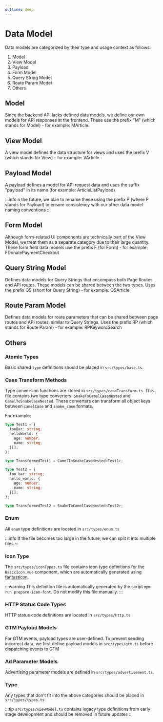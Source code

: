 ```yaml
---
outline: deep
---
```


# Data Model

Data models are categorized by their type and usage context as follows:

1. Model
2. View Model
3. Payload
4. Form Model
5. Query String Model
6. Route Param Model
7. Others

## Model

Since the backend API lacks defined data models, we define our own models for API responses at the frontend. These use the prefix "M" (which stands for Model) - for example: MArticle.

## View Model

A view model defines the data structure for views and uses the prefix V (which stands for View) - for example: VArticle.

## Payload Model

A payload defines a model for API request data and uses the suffix "payload" in its name (for example: ArticleListPayload)

:::info
n the future, we plan to rename these using the prefix P (where P stands for Payload) to ensure consistency with our other data model naming conventions
:::

## Form Model

Although form-related UI components are technically part of the View Model, we treat them as a separate category due to their large quantity. These form field data models use the prefix F (for Form) - for example: FDonatePaymentCheckout

## Query String Model

Defines data models for Query Strings that encompass both Page Routes and API routes. These models can be shared between the two types. Uses the prefix QS (short for Query String) - for example: QSArticle

## Route Param Model

Defines data models for route parameters that can be shared between page routes and API routes, similar to Query Strings. Uses the prefix RP (which stands for Route Param) - for example: RPKeywordSearch

## Others

### Atomic Types

Basic shared `type` definitions should be placed in `src/types/base.ts`.

### Case Transform Methods

Type conversion functions are stored in `src/types/caseTransform.ts`. This file contains two type converters: `SnakeToCamelCaseNested` and `CamelToSnakeCaseNested`. These converters can transform all object keys between `camelCase` and `snake_case` formats.

For example:

```ts
type Test1 = {
  fooBar: string;
  helloWorld: {
    age: number;
    name: string;
  }[];
};

type TransformedTest1 = CamelToSnakeCaseNested<Test1>;

type Test2 = {
  foo_bar: string;
  hello_world: {
    age: number;
    name: string;
  }[];
};

type TransformedTest2 = SnakeToCamelCaseNested<Test2>;
```

### Enum

All `enum` type definitions are located in `src/types/enum.ts`

:::info
If the file becomes too large in the future, we can split it into multiple files
:::

### Icon Type

The `src/types/iconTypes.ts` file contains icon type definitions for the `BasicIcon.vue` component, which are automatically generated using [fantasticon](https://github.com/tancredi/fantasticon).

:::warning
This definition file is automatically generated by the script `npm run prepare-icon-font`. Do not modify this file manually.
:::

### HTTP Status Code Types

HTTP status code definitions are located in `src/types/http.ts`

### GTM Payload Models

For GTM events, payload types are user-defined. To prevent sending incorrect data, we first define payload models in `src/types/gtm.ts` before dispatching events to GTM

### Ad Parameter Models

Advertising parameter models are defined in `src/types/advertisement.ts`.

### Type

Any types that don't fit into the above categories should be placed in `src/types/types.ts`

:::tip
`src/types/viewModel.ts` contains legacy type definitions from early stage development and should be removed in future updates
:::
